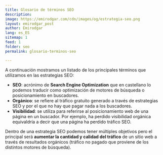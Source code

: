 ```yaml
---
title: Glosario de términos SEO
description: 
image: https://emirodgar.com/cdn/images/og/estrategia-seo.png
layout: emirodgar_post
author: Emirodgar
lang: es_ES
sitemap: 1
feed: 1
folder: seo
permalink: glosario-terminos-seo

--- 
```


A continuación mostramos un listado de los principales términos que utilizamos en las estrategias SEO:

- **SEO**:  acrónimo de **Search Engine Optimization** que en castellano lo podemos traducir como optimización de motores de búsqueda o posicionamiento en buscadores.
- **Orgánico**: se refiere al tráfico gratuito generado a través de estrategias SEO y por el que no hay que pagar nada a los buscadores.
- **Visibilidad**: se utiliza para referirse al posicionamiento web de una página en un buscador. Por ejemplo, ha perdido visibilidad orgánica equivaldría a decir que una página ha perdido tráfico SEO.


Dentro de una estrategia SEO podemos tener múltiples objetivos pero el principal será **aumentar la cantidad y calidad del tráfico** de un sitio web a través de resultados orgánicos (tráfico no pagado que proviene de los distintos motores de búsqueda).
<!--stackedit_data:
eyJoaXN0b3J5IjpbMTczNzE1OTcyLC03OTE0NzE1MjNdfQ==
-->